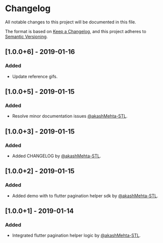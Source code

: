 # Changelog
All notable changes to this project will be documented in this file.

The format is based on [Keep a Changelog](https://keepachangelog.com/en/1.0.0/),
and this project adheres to [Semantic Versioning](https://semver.org/spec/v2.0.0.html).

## [1.0.0+6] - 2019-01-16
### Added
- Update reference gifs.

## [1.0.0+5] - 2019-01-15
### Added
- Resolve minor documentation issues [@akashMehta-STL](https://github.com/akashMehta-STL).

## [1.0.0+3] - 2019-01-15
### Added
- Added CHANGELOG by [@akashMehta-STL](https://github.com/akashMehta-STL).

## [1.0.0+2] - 2019-01-15
### Added
- Added demo with to flutter pagination helper sdk by [@akashMehta-STL](https://github.com/akashMehta-STL).

## [1.0.0+1] - 2019-01-14
### Added
- Integrated flutter pagination helper logic by [@akashMehta-STL](https://github.com/akashMehta-STL).
